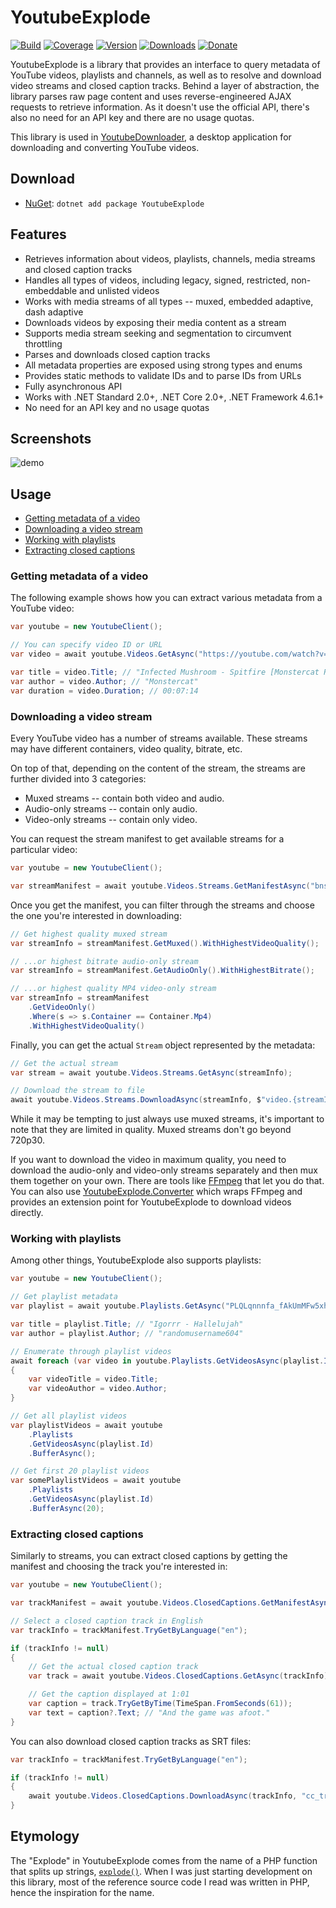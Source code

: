 # YoutubeExplode

[![Build](https://github.com/Tyrrrz/YoutubeExplode/workflows/CI/badge.svg?branch=master)](https://github.com/Tyrrrz/YoutubeExplode/actions)
[![Coverage](https://codecov.io/gh/Tyrrrz/YoutubeExplode/branch/master/graph/badge.svg)](https://codecov.io/gh/Tyrrrz/YoutubeExplode)
[![Version](https://img.shields.io/nuget/v/YoutubeExplode.svg)](https://nuget.org/packages/YoutubeExplode)
[![Downloads](https://img.shields.io/nuget/dt/YoutubeExplode.svg)](https://nuget.org/packages/YoutubeExplode)
[![Donate](https://img.shields.io/badge/donate-$$$-purple.svg)](https://tyrrrz.me/donate)

YoutubeExplode is a library that provides an interface to query metadata of YouTube videos, playlists and channels, as well as to resolve and download video streams and closed caption tracks. Behind a layer of abstraction, the library parses raw page content and uses reverse-engineered AJAX requests to retrieve information. As it doesn't use the official API, there's also no need for an API key and there are no usage quotas.

This library is used in [YoutubeDownloader](https://github.com/Tyrrrz/YoutubeDownloader), a desktop application for downloading and converting YouTube videos.

## Download

- [NuGet](https://nuget.org/packages/YoutubeExplode): `dotnet add package YoutubeExplode`

## Features

- Retrieves information about videos, playlists, channels, media streams and closed caption tracks
- Handles all types of videos, including legacy, signed, restricted, non-embeddable and unlisted videos
- Works with media streams of all types -- muxed, embedded adaptive, dash adaptive
- Downloads videos by exposing their media content as a stream
- Supports media stream seeking and segmentation to circumvent throttling
- Parses and downloads closed caption tracks
- All metadata properties are exposed using strong types and enums
- Provides static methods to validate IDs and to parse IDs from URLs
- Fully asynchronous API
- Works with .NET Standard 2.0+, .NET Core 2.0+, .NET Framework 4.6.1+
- No need for an API key and no usage quotas

## Screenshots

![demo](.screenshots/demo.png)

## Usage

- [Getting metadata of a video](#getting-metadata-of-a-video)
- [Downloading a video stream](#downloading-a-video-stream)
- [Working with playlists](#working-with-playlists)
- [Extracting closed captions](#extracting-closed-captions)

### Getting metadata of a video

The following example shows how you can extract various metadata from a YouTube video:

```csharp
var youtube = new YoutubeClient();

// You can specify video ID or URL
var video = await youtube.Videos.GetAsync("https://youtube.com/watch?v=bnsUkE8i0tU");

var title = video.Title; // "Infected Mushroom - Spitfire [Monstercat Release]"
var author = video.Author; // "Monstercat"
var duration = video.Duration; // 00:07:14
```

### Downloading a video stream

Every YouTube video has a number of streams available. These streams may have different containers, video quality, bitrate, etc.

On top of that, depending on the content of the stream, the streams are further divided into 3 categories:

- Muxed streams -- contain both video and audio.
- Audio-only streams -- contain only audio.
- Video-only streams -- contain only video.

You can request the stream manifest to get available streams for a particular video:

```csharp
var youtube = new YoutubeClient();

var streamManifest = await youtube.Videos.Streams.GetManifestAsync("bnsUkE8i0tU");
```

Once you get the manifest, you can filter through the streams and choose the one you're interested in downloading:

```csharp
// Get highest quality muxed stream
var streamInfo = streamManifest.GetMuxed().WithHighestVideoQuality();

// ...or highest bitrate audio-only stream
var streamInfo = streamManifest.GetAudioOnly().WithHighestBitrate();

// ...or highest quality MP4 video-only stream
var streamInfo = streamManifest
    .GetVideoOnly()
    .Where(s => s.Container == Container.Mp4)
    .WithHighestVideoQuality()
```

Finally, you can get the actual `Stream` object represented by the metadata:

```csharp
// Get the actual stream
var stream = await youtube.Videos.Streams.GetAsync(streamInfo);

// Download the stream to file
await youtube.Videos.Streams.DownloadAsync(streamInfo, $"video.{streamInfo.Container}");
```

While it may be tempting to just always use muxed streams, it's important to note that they are limited in quality.
Muxed streams don't go beyond 720p30.

If you want to download the video in maximum quality, you need to download the audio-only and video-only streams separately and then mux them together on your own.
There are tools like [FFmpeg](http://ffmpeg.org/) that let you do that.
You can also use [YoutubeExplode.Converter](https://github.com/Tyrrrz/YoutubeExplode.Converter) which wraps FFmpeg and provides an extension point for YoutubeExplode to download videos directly.

### Working with playlists

Among other things, YoutubeExplode also supports playlists:

```csharp
var youtube = new YoutubeClient();

// Get playlist metadata
var playlist = await youtube.Playlists.GetAsync("PLQLqnnnfa_fAkUmMFw5xh8Kv0S5voEjC9");

var title = playlist.Title; // "Igorrr - Hallelujah"
var author = playlist.Author; // "randomusername604"

// Enumerate through playlist videos
await foreach (var video in youtube.Playlists.GetVideosAsync(playlist.Id))
{
    var videoTitle = video.Title;
    var videoAuthor = video.Author;
}

// Get all playlist videos
var playlistVideos = await youtube
    .Playlists
    .GetVideosAsync(playlist.Id)
    .BufferAsync();

// Get first 20 playlist videos
var somePlaylistVideos = await youtube
    .Playlists
    .GetVideosAsync(playlist.Id)
    .BufferAsync(20);
```

### Extracting closed captions

Similarly to streams, you can extract closed captions by getting the manifest and choosing the track you're interested in:

```csharp
var youtube = new YoutubeClient();

var trackManifest = await youtube.Videos.ClosedCaptions.GetManifestAsync("_QdPW8JrYzQ");

// Select a closed caption track in English
var trackInfo = trackManifest.TryGetByLanguage("en");

if (trackInfo != null)
{
    // Get the actual closed caption track
    var track = await youtube.Videos.ClosedCaptions.GetAsync(trackInfo);

    // Get the caption displayed at 1:01
    var caption = track.TryGetByTime(TimeSpan.FromSeconds(61));
    var text = caption?.Text; // "And the game was afoot."
}
```

You can also download closed caption tracks as SRT files:

```csharp
var trackInfo = trackManifest.TryGetByLanguage("en");

if (trackInfo != null)
{
    await youtube.Videos.ClosedCaptions.DownloadAsync(trackInfo, "cc_track.srt");
}
```

## Etymology

The "Explode" in YoutubeExplode comes from the name of a PHP function that splits up strings, [`explode()`](https://www.php.net/manual/en/function.explode.php). When I was just starting development on this library, most of the reference source code I read was written in PHP, hence the inspiration for the name.